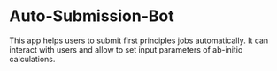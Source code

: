 # Auto-Submission-Bot
This app helps users to submit first principles jobs automatically. It can interact with users and allow to set input parameters of ab-initio calculations.
